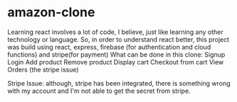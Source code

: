 # amazon-clone
Learning react involves a lot of code, I believe, just like learning any other technology or language.
So, in order to understand react better, this project was build using react, express, firebase (for authentication and cloud functions) and stripe(for payment)
What can be done in this clone:
  Signup
  Login
  Add product
  Remove product
  Display cart
  Checkout from cart
  View Orders (the stripe issue)

Stripe Issue: although, stripe has been integrated, there is something wrong with my account and I'm not able to get the secret from stripe.
